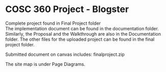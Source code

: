 # COSC 360 Project - Blogster
Complete project found in Final Project folder  
The implementation document can be found in the documentation folder. Similarly, the Proposal and the Walkthrough are also in the Documentation folder. The other files for the uploaded project can be found in the final project folder. 

Submitted document on canvas includes: finalproject.zip

The site map is under Page Diagrams. 
